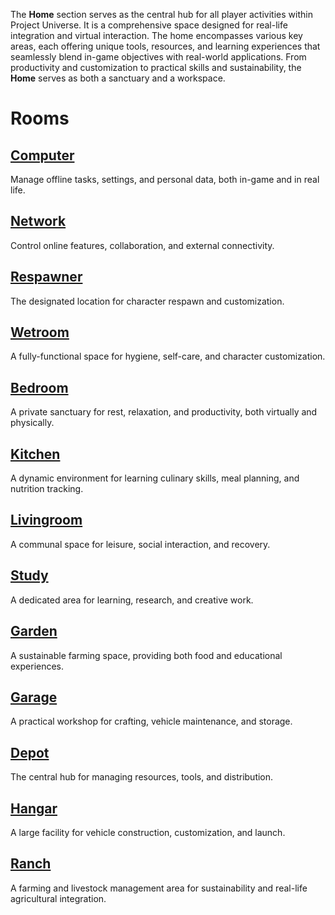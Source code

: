 The **Home** section serves as the central hub for all player activities within Project Universe. It is a comprehensive space designed for real-life integration and virtual interaction. The home encompasses various key areas, each offering unique tools, resources, and learning experiences that seamlessly blend in-game objectives with real-world applications. From productivity and customization to practical skills and sustainability, the **Home** serves as both a sanctuary and a workspace.

# Rooms

## [Computer](Home/1-Computer.md)

Manage offline tasks, settings, and personal data, both in-game and in real life.

## [Network](Home/1-Network.md)

Control online features, collaboration, and external connectivity.

## [Respawner](Home/2-Respawner.md)

The designated location for character respawn and customization.

## [Wetroom](Home/3-Wetroom.md)

A fully-functional space for hygiene, self-care, and character customization.

## [Bedroom](Home/5-Bedroom.md)

A private sanctuary for rest, relaxation, and productivity, both virtually and physically.

## [Kitchen](Home/8-Kitchen.md)

A dynamic environment for learning culinary skills, meal planning, and nutrition tracking.

## [Livingroom](Home/13-Livingroom.md)

A communal space for leisure, social interaction, and recovery.

## [Study](Home/21-Study.md)

A dedicated area for learning, research, and creative work.

## [Garden](Home/34-Garden.md)

A sustainable farming space, providing both food and educational experiences.

## [Garage](Home/55-Garage.md)

A practical workshop for crafting, vehicle maintenance, and storage.

## [Depot](Home/89-Depot.md)

The central hub for managing resources, tools, and distribution.

## [Hangar](Home/144-Hangar.md)

A large facility for vehicle construction, customization, and launch.

## [Ranch](Home/233-Ranch.md)

A farming and livestock management area for sustainability and real-life agricultural integration.